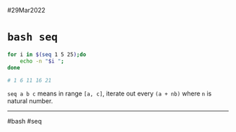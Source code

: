 #29Mar2022

# `bash seq`

```bash
for i in $(seq 1 5 25);do
	echo -n "$i ";
done

# 1 6 11 16 21 
```

`seq a b c` means in range `[a, c]`, iterate out every `(a + nb)` where `n` is natural number.

---

#bash #seq